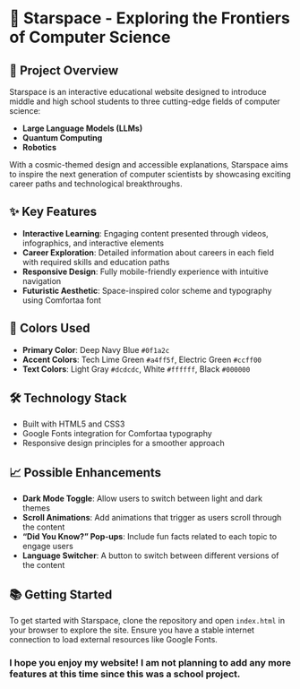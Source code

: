 # 🌌 Starspace - Exploring the Frontiers of Computer Science

## 🚀 Project Overview
Starspace is an interactive educational website designed to introduce middle and high school students to three cutting-edge fields of computer science:
- **Large Language Models (LLMs)**
- **Quantum Computing**
- **Robotics**

With a cosmic-themed design and accessible explanations, Starspace aims to inspire the next generation of computer scientists by showcasing exciting career paths and technological breakthroughs.

## ✨ Key Features
- **Interactive Learning**: Engaging content presented through videos, infographics, and interactive elements
- **Career Exploration**: Detailed information about careers in each field with required skills and education paths
- **Responsive Design**: Fully mobile-friendly experience with intuitive navigation
- **Futuristic Aesthetic**: Space-inspired color scheme and typography using Comfortaa font

## 🎨 Colors Used
- **Primary Color**: Deep Navy Blue `#0f1a2c`
- **Accent Colors**: Tech Lime Green `#a4ff5f`, Electric Green `#ccff00`
- **Text Colors**: Light Gray `#dcdcdc`, White `#ffffff`, Black `#000000`

## 🛠️ Technology Stack
- Built with HTML5 and CSS3
- Google Fonts integration for Comfortaa typography
- Responsive design principles for a smoother approach

## 📈 Possible Enhancements
- **Dark Mode Toggle**: Allow users to switch between light and dark themes
- **Scroll Animations**: Add animations that trigger as users scroll through the content
- **“Did You Know?” Pop-ups**: Include fun facts related to each topic to engage users
- **Language Switcher**: A button to switch between different versions of the content

## 📚 Getting Started
To get started with Starspace, clone the repository and open `index.html` in your browser to explore the site. Ensure you have a stable internet connection to load external resources like Google Fonts.

### I hope you enjoy my website! I am not planning to add any more features at this time since this was a school project.
